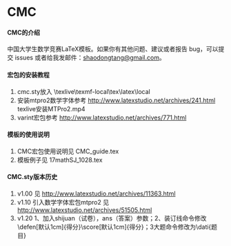 # CMC

#### CMC的介绍
中国大学生数学竞赛LaTeX模板。如果你有其他问题、建议或者报告 bug，可以提交 issues 或者给我发邮件：shaodongtang@gmail.com。

#### 宏包的安装教程

1. cmc.sty放入 \texlive\texmf-local\tex\latex\local
2. 安装mtpro2数学字体参考 http://www.latexstudio.net/archives/241.html
                         texlive安装MTPro2.mp4
3. varint宏包参考 http://www.latexstudio.net/archives/771.html

#### 模板的使用说明

1. CMC宏包使用说明见 CMC_guide.tex
2. 模板例子见 17mathSJ_1028.tex

#### CMC.sty版本历史

1. v1.00 见 http://www.latexstudio.net/archives/11363.html
2. v1.10 引入数学字体宏包mtpro2 见 http://www.latexstudio.net/archives/51505.html
3. v1.20 1、加入shijuan（试卷），ans（答案）参数；2、装订线命令修改\defen[默认1cm]{得分}\score[默认1cm]{得分}；3大题命令修改为\dati{题目}

